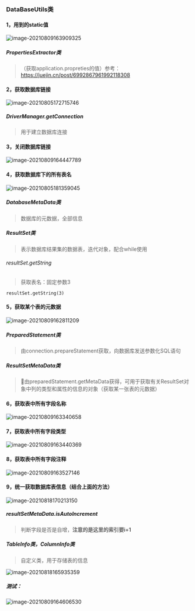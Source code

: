 ### DataBaseUtils类

#### 1，用到的static值

![image-20210809163909325](https://tva1.sinaimg.cn/large/008i3skNgy1gtamkwalwaj31s40gcn1b.jpg)

##### PropertiesExtractor类

> （获取application.propreties的值）参考：https://juejin.cn/post/6992867961992118308

#### 2，获取数据库链接

![image-20210805172715746](https://tva1.sinaimg.cn/large/008i3skNgy1gt61hoggcrj31700mc40o.jpg)

##### DriverManager.getConnection

> 用于建立数据库连接

#### 3，关闭数据库链接

![image-20210809164447789](https://tva1.sinaimg.cn/large/008i3skNgy1gtamqrh6m3j310o0pcabr.jpg)

#### 4，获取数据库下的所有表名

![image-20210805181359045](https://tva1.sinaimg.cn/large/008i3skNgy1gt62uav0h5j31ba0u0wie.jpg)

##### DatabaseMetaData类

> 数据库的元数据，全部信息

##### ResultSet类

> 表示数据库结果集的数据表，迭代对象，配合while使用

###### resultSet.getString

> 获取表名：固定参数3

```
resultSet.getString(3)
```

#### 5，获取某个表的元数据

![image-20210809162811209](https://tva1.sinaimg.cn/large/008i3skNgy1gtam9ha4azj31850u00x6.jpg)

##### PreparedStatement类

> 由connection.prepareStatement获取，向数据库发送参数化SQL语句

##### ResultSetMetaData类

> 由preparedStatement.getMetaData获得，可用于获取有关ResultSet对象中列的类型和属性的信息的对象（获取某一张表的元数据）

#### 6，获取表中所有字段名称

![image-20210809163340658](https://tva1.sinaimg.cn/large/008i3skNgy1gtamf79zjjj31qa0pc0wg.jpg)

#### 7，获取表中所有字段类型

![image-20210809163440369](https://tva1.sinaimg.cn/large/008i3skNgy1gtamg89owxj31qa0pc780.jpg)

#### 8，获取表中所有字段注释

![image-20210809163527146](https://tva1.sinaimg.cn/large/008i3skNgy1gtamh16uy1j31pw0scaeg.jpg)



#### 9，统一获取数据库表信息（结合上面的方法）

![image-20210818170213150](https://tva1.sinaimg.cn/large/008i3skNgy1gtl1tms79ij60za0u0afq02.jpg)

##### resultSetMetaData.isAutoIncrement

> 判断字段是否是自增，**注意的是这里的索引要i+1**

##### TableInfo类，ColumnInfo类

> 自定义类，用于存储表的信息

![image-20210818165935359](https://tva1.sinaimg.cn/large/008i3skNgy1gtl1qx7mf7j60t617cwhd02.jpg)

##### 测试：

![image-20210809164606530](https://tva1.sinaimg.cn/large/008i3skNgy1gtams4ladcj311c047abe.jpg)

